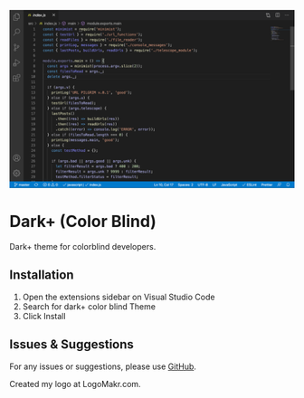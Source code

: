 

![dark+colorblind](./images/test.png)

# Dark+ (Color Blind)

Dark+ theme for colorblind developers. 

## Installation

1. Open the extensions sidebar on Visual Studio Code
2. Search for dark+ color blind Theme
3. Click Install


## Issues & Suggestions

For any issues or suggestions, please use [GitHub](https://github.com/PedroFonsecaDEV/dark-theme-color-blind).














Created my logo at LogoMakr.com. 
